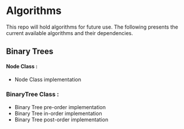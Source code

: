 # Algorithms

This repo will hold algorithms for future use. 
The following presents the current available algorithms and their dependencies.

## Binary Trees
#### Node Class :
+ Node Class implementation
### BinaryTree Class :
  + Binary Tree pre-order implementation
  + Binary Tree in-order implementation
  + Binary Tree post-order implementation 
